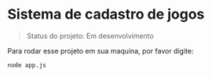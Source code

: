 # Sistema de cadastro de jogos

> Status do projeto: Em desenvolvimento

Para rodar esse projeto em sua maquina, por favor digite:


````
node app.js
````
